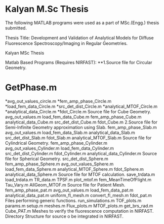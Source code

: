 # Kalyan M.Sc Thesis
The following MATLAB programs were used as a part of MSc.(Engg.) thesis submitted.

Thesis Title: Development and Validation of Analytical Models for Diﬀuse Fluorescence Spectroscopy/Imaging in Regular Geometries.

Kalyan MSc Thesis

Matlab Based Programs (Requires NIRFAST):
**1.Source file for Circular Geometry.
   # GetPhase.m
   *avg_out_values_circle.m
   *fem_amp_phase_Circle.m
   *load_fem_data_Circle.m
   *src_det_dist_Circle.m
   *analytical_MTOF_Circle.m
   *analytical_data_Circle.m
   *fdot_Circle.m
   Source file for Cube Geometry.
   avg_out_values.m
   load_fem_data_Cube.m
   fem_amp_phase_Cube.m
   analytical_data_Cube.m
   src_det_dist_Cube.m
   fdot_Cube.m
2.Source file for Semi-Infinite Geometry approximation using Slab.
   fem_amp_phase_Slab.m
   avg_out_values.m
   load_fem_data_Slab.m
   analytical_data_Slab.m
   src_det_dist_Slab.m
   fdot_Slab.m
analytical_MTOF_Slab.m
Source file for Cylindrical Geometry.
fem_amp_phase_Cylinder.m
avg_out_values_Cylinder.m
load_fem_data_Cylinder.m
src_det_dist_Cylinder.m
fdot_Cylinder.m
analytical_data_Cylinder.m
Source file for Spherical Geometry.
src_det_dist_Sphere.m
fem_amp_phase_Sphere.m
avg_out_values_Sphere.m
load_fem_data_Sphere.m
analytical_MTOF_Sphere.m
fdot_Sphere.m
analytical_data_Sphere.m
Source file for MTOF calculation.
save_trdata.m
load_trdata.m
TR_data.m
TPSF.m
plot_mtof.m
fem_MeanTimeOfFlight.m
Tau_Vary.m
AllGeom_MTOF.m
Source file for Patient Mesh.
fem_amp_phase_pat.m
avg_out_values.m
load_fem_data_pat.m
analytical_data_pat.m
uniform_fl_mesh.m
convert_fl_mesh.m
fdot_pat.m
Files performing generic functions.
run_simulations.m
TOF_plots.m
params.m
setup.m
meshes.m
Flux_plots.m
MTOF_plots.m
get_brs_rad.m
Cube_PAT.m
Meshes to verify the fluorescence computation in NIRFAST.
Directory Structure for source o be integrated in NIRFAST.
